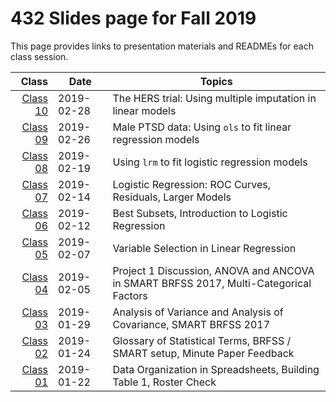 # 432 Slides page for Fall 2019

This page provides links to presentation materials and READMEs for each class session.

Class | Date | Topics
-------: | ------------- | ------------------------------------
[Class 10](https://github.com/THOMASELOVE/2019-432/tree/master/slides/class10) | 2019-02-28 | The HERS trial: Using multiple imputation in linear models
[Class 09](https://github.com/THOMASELOVE/2019-432/tree/master/slides/class09) | 2019-02-26 | Male PTSD data: Using `ols` to fit linear regression models
[Class 08](https://github.com/THOMASELOVE/2019-432/tree/master/slides/class08) | 2019-02-19 | Using `lrm` to fit logistic regression models
[Class 07](https://github.com/THOMASELOVE/2019-432/tree/master/slides/class07) | 2019-02-14 | Logistic Regression: ROC Curves, Residuals, Larger Models
[Class 06](https://github.com/THOMASELOVE/2019-432/tree/master/slides/class06) | 2019-02-12 | Best Subsets, Introduction to Logistic Regression
[Class 05](https://github.com/THOMASELOVE/2019-432/tree/master/slides/class05) | 2019-02-07 | Variable Selection in Linear Regression
[Class 04](https://github.com/THOMASELOVE/2019-432/tree/master/slides/class04) | 2019-02-05 | Project 1 Discussion, ANOVA and ANCOVA in SMART BRFSS 2017, Multi-Categorical Factors
[Class 03](https://github.com/THOMASELOVE/2019-432/tree/master/slides/class03) | 2019-01-29 | Analysis of Variance and Analysis of Covariance, SMART BRFSS 2017
[Class 02](https://github.com/THOMASELOVE/2019-432/tree/master/slides/class02) | 2019-01-24 | Glossary of Statistical Terms, BRFSS / SMART setup, Minute Paper Feedback
[Class 01](https://github.com/THOMASELOVE/2019-432/tree/master/slides/class01) | 2019-01-22 | Data Organization in Spreadsheets, Building Table 1, Roster Check


